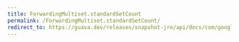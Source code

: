 ```yaml
---
title: ForwardingMultiset.standardSetCount
permalink: /ForwardingMultiset.standardSetCount/
redirect_to: https://guava.dev/releases/snapshot-jre/api/docs/com/google/common/collect/ForwardingMultiset.html#standardSetCount-E-int-
---
```

